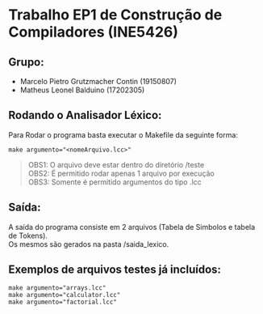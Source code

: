 # Trabalho EP1 de Construção de Compiladores (INE5426)

## Grupo:

- Marcelo Pietro Grutzmacher Contin (19150807)
- Matheus Leonel Balduino (17202305)

## Rodando o Analisador Léxico:

Para Rodar o programa basta executar o Makefile da seguinte forma:

```
make argumento="<nomeArquivo.lcc>"
```

> OBS1: O arquivo deve estar dentro do diretório /teste  
> OBS2: É permitido rodar apenas 1 arquivo por execução  
> OBS3: Somente é permitido argumentos do tipo .lcc  

## Saída:

A saída do programa consiste em 2 arquivos (Tabela de Simbolos e tabela de Tokens).  
Os mesmos são gerados na pasta /saida_lexico.

## Exemplos de arquivos testes já incluídos:

```
make argumento="arrays.lcc"
make argumento="calculator.lcc"
make argumento="factorial.lcc"
```

